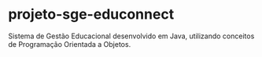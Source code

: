 # projeto-sge-educonnect
Sistema de Gestão Educacional desenvolvido em Java, utilizando conceitos de Programação Orientada a Objetos.
